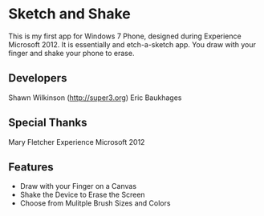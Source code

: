Sketch and Shake
=============
This is my first app for Windows 7 Phone, designed during Experience Microsoft 2012.
It is essentially and etch-a-sketch app. You draw with your finger and shake your phone to erase.

Developers
-------
Shawn Wilkinson (http://super3.org)
Eric Baukhages

Special Thanks
-------
Mary Fletcher
Experience Microsoft 2012

Features
-------
* Draw with your Finger on a Canvas
* Shake the Device to Erase the Screen
* Choose from Mulitple Brush Sizes and Colors
